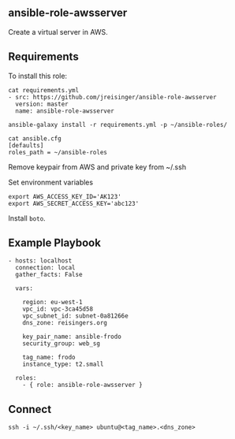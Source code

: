 ## ansible-role-awsserver

Create a virtual server in AWS.

## Requirements

To install this role:

    cat requirements.yml
	- src: https://github.com/jreisinger/ansible-role-awsserver
      version: master
      name: ansible-role-awsserver
    
    ansible-galaxy install -r requirements.yml -p ~/ansible-roles/

	cat ansible.cfg
	[defaults]
	roles_path = ~/ansible-roles

Remove keypair from AWS and private key from ~/.ssh

Set environment variables

    export AWS_ACCESS_KEY_ID='AK123'
    export AWS_SECRET_ACCESS_KEY='abc123'

Install `boto`.

## Example Playbook

	- hosts: localhost
	  connection: local
	  gather_facts: False
	
	  vars:
	
	    region: eu-west-1
	    vpc_id: vpc-3ca45d58
	    vpc_subnet_id: subnet-0a81266e
	    dns_zone: reisingers.org
	
	    key_pair_name: ansible-frodo
	    security_group: web_sg
	
	    tag_name: frodo
	    instance_type: t2.small
	
	  roles:
	    - { role: ansible-role-awsserver }

## Connect

    ssh -i ~/.ssh/<key_name> ubuntu@<tag_name>.<dns_zone>
